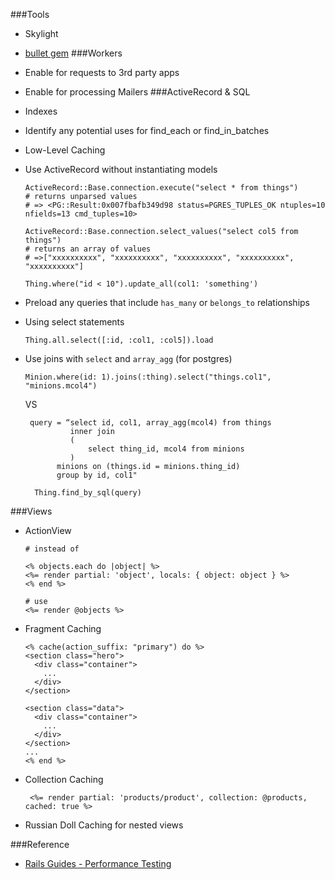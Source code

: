 ###Tools
- Skylight
- [bullet gem](https://github.com/flyerhzm/bullet)
###Workers
- Enable for requests to 3rd party apps   
- Enable for processing Mailers
###ActiveRecord & SQL
- Indexes
- Identify any potential uses for find_each or find_in_batches
- Low-Level Caching
- Use ActiveRecord without instantiating models
  ```
  ActiveRecord::Base.connection.execute("select * from things")
  # returns unparsed values
  # => <PG::Result:0x007fbafb349d98 status=PGRES_TUPLES_OK ntuples=10 nfields=13 cmd_tuples=10> 
  ```
  ```
  ActiveRecord::Base.connection.select_values("select col5 from things")
  # returns an array of values
  # =>["xxxxxxxxxx", "xxxxxxxxxx", "xxxxxxxxxx", "xxxxxxxxxx", "xxxxxxxxxx"] 
  ```
  ```
  Thing.where("id < 10").update_all(col1: 'something')
  ```
- Preload any queries that include `has_many` or `belongs_to`  relationships
- Using select statements
  ```
  Thing.all.select([:id, :col1, :col5]).load
  ```
- Use joins with `select` and `array_agg` (for postgres)	
  ```
  Minion.where(id: 1).joins(:thing).select("things.col1", "minions.mcol4")
  ```
  VS
  
  ```
   query = “select id, col1, array_agg(mcol4) from things
            inner join
            (
                select thing_id, mcol4 from minions
            ) 
         minions on (things.id = minions.thing_id)
         group by id, col1"

    Thing.find_by_sql(query)
   ```
###Views
- ActionView
  ``` 
  # instead of
  
  <% objects.each do |object| %>
  <%= render partial: 'object', locals: { object: object } %>
  <% end %>
  
  # use
  <%= render @objects %>
  ```        
- Fragment Caching
  ```
  <% cache(action_suffix: "primary") do %>  
  <section class="hero">  
    <div class="container">
      ...
    </div>
  </section>
  
  <section class="data">  
    <div class="container">
      ...
    </div>
  </section>  
  ...
  <% end %> 
  ```
- Collection Caching
  ```
   <%= render partial: 'products/product', collection: @products, cached: true %>
   ```
- Russian Doll Caching for nested views

###Reference
- [Rails Guides - Performance Testing](http://guides.rubyonrails.org/v3.2.13/performance_testing.html)

